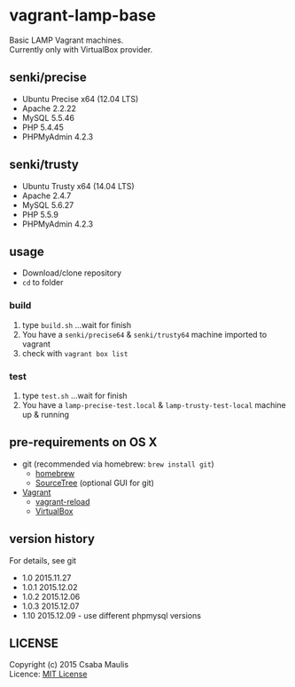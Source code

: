 # vagrant-lamp-base
Basic LAMP Vagrant machines.  
Currently only with VirtualBox provider.

## senki/precise
- Ubuntu Precise x64 (12.04 LTS)
- Apache 2.2.22 
- MySQL 5.5.46
- PHP  5.4.45
- PHPMyAdmin 4.2.3

## senki/trusty
- Ubuntu Trusty x64 (14.04 LTS)
- Apache 2.4.7 
- MySQL 5.6.27
- PHP 5.5.9
- PHPMyAdmin 4.2.3

## usage
- Download/clone repository
- `cd` to folder

### build
1. type `build.sh` ...wait for finish
2. You have a `senki/precise64` & `senki/trusty64` machine imported to vagrant
3. check with `vagrant box list`

### test
1. type `test.sh` ...wait for finish
2. You have a `lamp-precise-test.local` & `lamp-trusty-test-local` machine up & running

## pre-requirements on OS X
- git (recommended via homebrew: `brew install git`)
    - [homebrew](http://brew.sh)
    - [SourceTree](https://www.sourcetreeapp.com) (optional GUI for git)
- [Vagrant](https://www.vagrantup.com)
    - [vagrant-reload](https://github.com/aidanns/vagrant-reload)
    - [VirtualBox](https://www.virtualbox.org)

## version history
For details, see git  

- 1.0       2015.11.27
- 1.0.1     2015.12.02
- 1.0.2     2015.12.06
- 1.0.3     2015.12.07
- 1.10      2015.12.09 - use different phpmysql versions

## LICENSE

Copyright (c) 2015 Csaba Maulis  
Licence: [MIT License](LICENSE)
